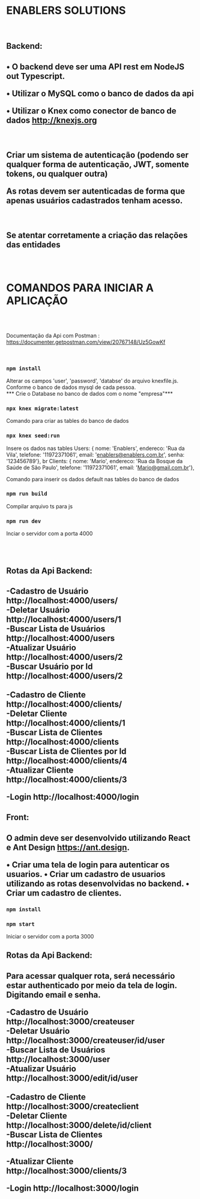 
<h1> ENABLERS SOLUTIONS </h1>
 <br>

<h2>Backend:<h2/>
 
 
  •	O backend deve ser uma API rest em NodeJS out Typescript.

•	Utilizar o MySQL como o banco de dados da api

•	Utilizar o Knex como conector de banco de dados http://knexjs.org
 

<br>

<p
   Criar as rotas necessárias para um cadastro de usuários e clientes (CRUD completo).

  Criar um sistema de autenticação (podendo ser qualquer forma de autenticação, JWT, somente tokens, ou qualquer outra)

As rotas devem ser autenticadas de forma que apenas usuários cadastrados tenham acesso.
   ><p/>
   <br>
  
  
  <p>Se atentar corretamente a criação das relações das entidades</p><br>
 
<h1>COMANDOS PARA INICIAR A APLICAÇÃO</h1><br>
  <br>
 
 Documentação da Api com Postman : https://documenter.getpostman.com/view/20767148/Uz5GowKf
 
 
 <br>
  
 ### `npm install`

Alterar os campos 'user', 'password', 'databse' do arquivo knexfile.js. Conforme o banco de dados mysql de cada pessoa.
 <br> *** Crie o Database no banco de dados com o nome "empresa"***
### `npx knex migrate:latest`

Comando para criar as tables do banco de dados
  
  ### `npx knex seed:run`
 Insere os dados nas tables 
 Users:  { nome: 'Enablers', endereco: 'Rua da Vila', telefone: '11972371061', email: 'enablers@enablers.com.br', senha: '123456789'},
 br
 Clients: { nome: 'Mario', endereco: 'Rua da Bosque da Saúde de São Paulo', telefone: '11972371061', email: 'Mario@gmail.com.br'},

Comando para inserir os dados default nas tables do banco de dados
  
  ### `npm run build`
  Compilar arquivo ts para js
  
  ### `npm run dev`
  Inciar o servidor com a porta 4000
 
 <br>
 <br>
<h2>Rotas da Api Backend:<h2/>
 
-Cadastro de Usuário <br>
 http://localhost:4000/users/       
 -Deletar Usuário <br>
http://localhost:4000/users/1      
 -Buscar Lista de Usuários <br>
http://localhost:4000/users
  <br>
 -Atualizar Usuário <br>
http://localhost:4000/users/2
  <br>
 -Buscar Usuário por Id <br>
http://localhost:4000/users/2
  <br>
 <br>
 -Cadastro de Cliente <br>
http://localhost:4000/clients/
  <br>
 -Deletar Cliente <br>
http://localhost:4000/clients/1
  <br>
 -Buscar Lista de Clientes <br>
http://localhost:4000/clients
  <br>
 -Buscar Lista de Clientes por Id <br>
http://localhost:4000/clients/4
  <br>
 -Atualizar Cliente <br>
http://localhost:4000/clients/3
  <br>
 
 -Login
 http://localhost:4000/login
  


<h2>Front:<h2/>

O admin deve ser desenvolvido utilizando React e Ant Design https://ant.design.

•	Criar uma tela de login para autenticar os usuarios.
•	Criar um cadastro de usuarios utilizando as rotas desenvolvidas no backend.
•	Criar um cadastro de clientes.
  
  
   ### `npm install`
  
  ### `npm start`
  Iniciar o servidor com a porta 3000
 
 
 
 
 <h2>Rotas da Api Backend:<h2/>
  
  Para acessar qualquer rota, será necessário estar authenticado por meio da tela de login. Digitando email e senha.
 
-Cadastro de Usuário <br>
 http://localhost:3000/createuser      
 -Deletar Usuário <br>
http://localhost:3000/createuser/id/user      
 -Buscar Lista de Usuários <br>
http://localhost:3000/user
  <br>
 -Atualizar Usuário <br>
http://localhost:3000/edit/id/user
  <br>
 <br>
 -Cadastro de Cliente <br>
http://localhost:3000/createclient
  <br>
 -Deletar Cliente <br>
http://localhost:3000/delete/id/client
  <br>
 -Buscar Lista de Clientes <br>
http://localhost:3000/
  <br>
 
 -Atualizar Cliente <br>
http://localhost:3000/clients/3
  <br>
 
 -Login
 http://localhost:3000/login
  
 
 
  
